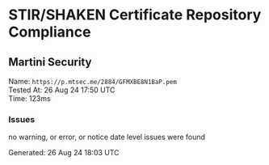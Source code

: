 # STIR/SHAKEN Certificate Repository Compliance

## Martini Security

Name: `https://p.mtsec.me/2884/GFMXBE8N1BaP.pem`\
Tested At: 26 Aug 24 17:50 UTC\
Time: 123ms

### Issues

no warning, or error, or notice date level issues were found

Generated: 26 Aug 24 18:03 UTC